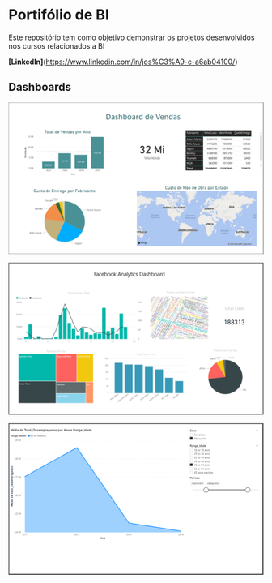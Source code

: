 # Portifólio de BI

Este repositório tem como objetivo demonstrar os projetos desenvolvidos nos cursos relacionados a BI

<b> [LinkedIn]</b>(https://www.linkedin.com/in/jos%C3%A9-c-a6ab04100/)

## Dashboards

![alt text](https://github.com/JoseCaarlos/BI-Academy/blob/master/Dashboard_1.PNG?raw=true)

![alt text](https://github.com/JoseCaarlos/BI-Academy/blob/master/Dashboard_2.PNG?raw=true)

![alt text](https://github.com/JoseCaarlos/BI-Academy/blob/master/Dashboard_3.PNG?raw=true)
